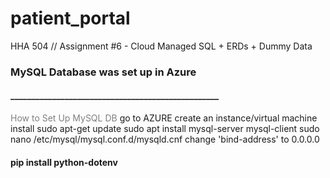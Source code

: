 # patient_portal
HHA 504 // Assignment #6 - Cloud Managed SQL + ERDs + Dummy Data


### MySQL Database was set up in Azure
#### __________________________________________________
<span style="color: grey;">How to Set Up MySQL DB</span>
go to AZURE
create an instance/virtual machine
install sudo apt-get update
sudo apt install mysql-server mysql-client
sudo nano /etc/mysql/mysql.conf.d/mysqld.cnf
change 'bind-address' to 0.0.0.0


#### pip install python-dotenv
